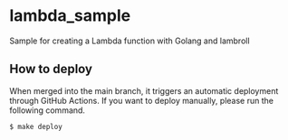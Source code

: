 # lambda_sample
Sample for creating a Lambda function with Golang and lambroll

## How to deploy

When merged into the main branch, it triggers an automatic deployment through GitHub Actions.
If you want to deploy manually, please run the following command.

```
$ make deploy
```

